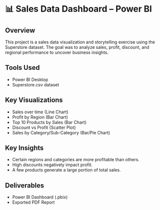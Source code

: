 # 📊 Sales Data Dashboard – Power BI

## Overview
This project is a sales data visualization and storytelling exercise using the Superstore dataset. The goal was to analyze sales, profit, discount, and regional performance to uncover business insights.

## Tools Used
- Power BI Desktop  
- Superstore.csv dataset

## Key Visualizations
- Sales over time (Line Chart)
- Profit by Region (Bar Chart)
- Top 10 Products by Sales (Bar Chart)
- Discount vs Profit (Scatter Plot)
- Sales by Category/Sub-Category (Bar/Pie Chart)

## Key Insights
- Certain regions and categories are more profitable than others.
- High discounts negatively impact profit.
- A few products generate a large portion of total sales.

## Deliverables
- Power BI Dashboard (.pbix)
- Exported PDF Report
